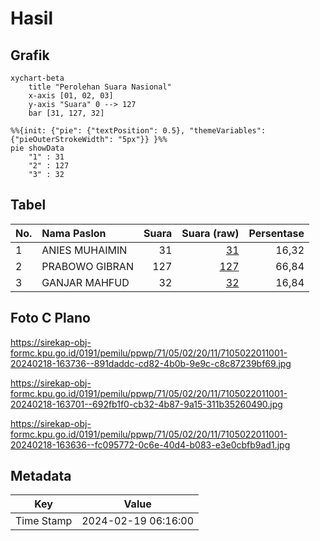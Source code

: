 # Hasil

## Grafik

```mermaid
xychart-beta
    title "Perolehan Suara Nasional"
    x-axis [01, 02, 03]
    y-axis "Suara" 0 --> 127
    bar [31, 127, 32]
```

```mermaid
%%{init: {"pie": {"textPosition": 0.5}, "themeVariables": {"pieOuterStrokeWidth": "5px"}} }%%
pie showData
    "1" : 31
    "2" : 127
    "3" : 32
```

## Tabel

| No. | Nama Paslon    | Suara | Suara (raw) | Persentase |
|:--- |:-------------- | -----:| -----------:| ----------:|
| 1   | ANIES MUHAIMIN | 31    | [31][p-1]   | 16,32      |
| 2   | PRABOWO GIBRAN | 127   | [127][p-2]  | 66,84      |
| 3   | GANJAR MAHFUD  | 32    | [32][p-3]   | 16,84      |


[p-1]: https://github.com/gigit-pemilu/pemilu-2024/blob/main/pilpres/hitung-suara/sub/71-sulawesi-utara/sub/05-minahasa-selatan/sub/02-tompaso-baru/sub/2011-tompaso-baru-i/sub/001-tps/sub/paslon-1.txt
[p-2]: https://github.com/gigit-pemilu/pemilu-2024/blob/main/pilpres/hitung-suara/sub/71-sulawesi-utara/sub/05-minahasa-selatan/sub/02-tompaso-baru/sub/2011-tompaso-baru-i/sub/001-tps/sub/paslon-2.txt
[p-3]: https://github.com/gigit-pemilu/pemilu-2024/blob/main/pilpres/hitung-suara/sub/71-sulawesi-utara/sub/05-minahasa-selatan/sub/02-tompaso-baru/sub/2011-tompaso-baru-i/sub/001-tps/sub/paslon-3.txt

## Foto C Plano

https://sirekap-obj-formc.kpu.go.id/0191/pemilu/ppwp/71/05/02/20/11/7105022011001-20240218-163736--891daddc-cd82-4b0b-9e9c-c8c87239bf69.jpg

https://sirekap-obj-formc.kpu.go.id/0191/pemilu/ppwp/71/05/02/20/11/7105022011001-20240218-163701--692fb1f0-cb32-4b87-9a15-311b35260490.jpg

https://sirekap-obj-formc.kpu.go.id/0191/pemilu/ppwp/71/05/02/20/11/7105022011001-20240218-163636--fc095772-0c6e-40d4-b083-e3e0cbfb9ad1.jpg


## Metadata

| Key        | Value               |
| ---------- | ------------------- |
| Time Stamp | 2024-02-19 06:16:00 |



